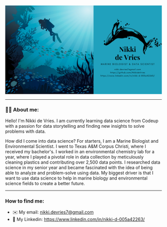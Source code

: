 
![Alt text](Github.png)

---

### :woman_technologist: About me:
Hello! I'm Nikki de Vries. I am currently learning data science from Codeup with a passion for data storytelling and finding new insights to solve problems with data. 

How did I come into data science?
For starters, I am a Marine Biologist and Environmental Scientist. I went to Texas A&M Corpus Christi, where I received my bachelor's. I worked in an environmental chemistry lab for a year, where I played a pivotal role in data collection by meticulously cleaning plastics and contributing over 2,500 data points. I researched data science in my senior year and became fascinated with the idea of being able to analyze and problem-solve using data. My biggest driver is that I want to use data science to help in marine biology and environmental science fields to create a better future.

---
### How to find me: 
- ✉️ My email: nikki.devries7@gmail.com
- 📃 My Linkedin: https://www.linkedin.com/in/nikki-d-005a42263/



<!---
NikkideVries/NikkideVries is a ✨ special ✨ repository because its `README.md` (this file) appears on your GitHub profile.
You can click the Preview link to take a look at your changes.
--->
